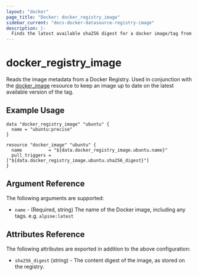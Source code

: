 ```yaml
---
layout: "docker"
page_title: "Docker: docker_registry_image"
sidebar_current: "docs-docker-datasource-registry-image"
description: |-
  Finds the latest available sha256 digest for a docker image/tag from a registry.
---
```


# docker\_registry\_image

Reads the image metadata from a Docker Registry. Used in conjunction with the
[docker\_image](/docs/providers/docker/r/image.html) resource to keep an image up
to date on the latest available version of the tag.

## Example Usage

```hcl
data "docker_registry_image" "ubuntu" {
  name = "ubuntu:precise"
}

resource "docker_image" "ubuntu" {
  name          = "${data.docker_registry_image.ubuntu.name}"
  pull_triggers = ["${data.docker_registry_image.ubuntu.sha256_digest}"]
}
```

## Argument Reference

The following arguments are supported:

* `name` - (Required, string) The name of the Docker image, including any tags. e.g. `alpine:latest`

## Attributes Reference

The following attributes are exported in addition to the above configuration:

* `sha256_digest` (string) - The content digest of the image, as stored on the registry.
